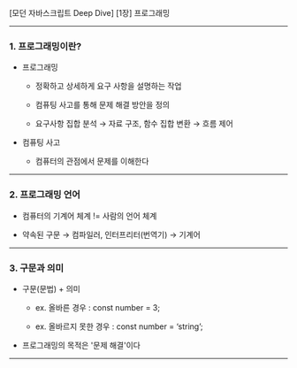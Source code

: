 [모던 자바스크립트 Deep Dive]
[1장] 프로그래밍

---

### 1. 프로그래밍이란?

-  프로그래밍

	- 정확하고 상세하게 요구 사항을 설명하는 작업

	- 컴퓨팅 사고를 통해 문제 해결 방안을 정의

	- 요구사항 집합 분석 → 자료 구조, 함수 집합 변환 → 흐름 제어

- 컴퓨팅 사고

	- 컴퓨터의 관점에서 문제를 이해한다

---

### 2. 프로그래밍 언어

- 컴퓨터의 기계어 체계 != 사람의 언어 체계

- 약속된 구문 → 컴파일러, 인터프리터(번역기) → 기계어

---

### 3. 구문과 의미

- 구문(문법) + 의미

	- ex. 올바른 경우 : const number = 3;

	- ex. 올바르지 못한 경우 : const number = ‘string’;

- 프로그래밍의 목적은 '문제 해결'이다

---
